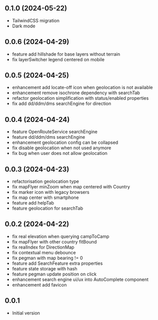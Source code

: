## 0.1.0 (2024-05-22)

- TailwindCSS migration
- Dark mode

## 0.0.6 (2024-04-29)

- feature add hillshade for base layers without terrain
- fix layerSwitcher legend centered on mobile

## 0.0.5 (2024-04-25)

- enhancement add locate-off icon when geolocation is not available
- enhancement remove isochrone dependency with searchTab
- refactor geolocation simplification with status/enabled properties
- fix add dd/ddm/dms searchEngine for direction

## 0.0.4 (2024-04-24)

- feature OpenRouteService searchEngine
- feature dd/ddm/dms searchEngine
- enhancement geolocation config can be collapsed
- fix disable geolocation when not used anymore
- fix bug when user does not allow geolocation

## 0.0.3 (2024-04-23)

- refactorisation geolocation type
- fix mapFlyer minZoom when map centered with Country
- fix marker icon with legacy browsers
- fix map center with smartphone
- feature add helpTab
- feature geolocation for searchTab

## 0.0.2 (2024-04-22)

- fix real elevation when querying campToCamp
- fix mapFlyer with other country fitBound
- fix realIndex for DirectionMap
- fix contextual menu debounce
- fix pegman with map bearing != 0
- feature add SearchFeature extra properties
- feature state storage with hash
- feature pegman update position on click
- enhancement search engine ui/ux into AutoComplete component
- enhancement add favicon

## 0.0.1

- Initial version
